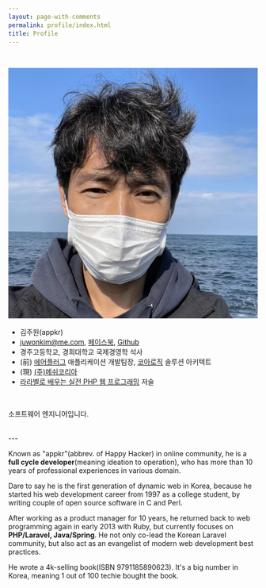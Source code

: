 ```yaml
---
layout: page-with-comments
permalink: profile/index.html
title: Profile
---
```

<br/>

<p class="text-center">
  <img src="/images/gravatar.jpg" alt="appkr" id="gravatar"/>
</p>

-   김주원(appkr)
-   [juwonkim@me.com](mailto:juwonkim@me.com), [페이스북](https://www.facebook.com/juwonkimatmedotcom), [Github](https://github.com/appkr)
-   경주고등학교, 경희대학교 국제경영학 석사
-   (前) [에어플러그](http://www.airplug.com/) 애플리케이션 개발팀장, [코아로직](http://www.corelogic.co.kr) 솔루션 아키텍트
-   (現) [(주)메쉬코리아](https://meshkorea.net)
-   [라라벨로 배우는 실전 PHP 웹 프로그래밍](http://www.yes24.com/Product/Goods/33320248) 저술

<br/>

소프트웨어 엔지니어입니다.

<br/>
---

Known as "appkr"(abbrev. of Happy Hacker) in online community, he is a **full cycle developer**(meaning ideation to operation), who has more than 10 years of professional experiences in various domain.

Dare to say he is the first generation of dynamic web in Korea, because he started his web development career from 1997 as a college student, by writing couple of open source software in C and Perl.

After working as a product manager for 10 years, he returned back to web programming again in early 2013 with Ruby, but currently focuses on **PHP/Laravel, Java/Spring**. He not only co-lead the Korean Laravel community, but also act as an evangelist of modern web development best practices.

He wrote a 4k-selling book(ISBN 9791185890623). It's a big number in Korea, meaning 1 out of 100 techie bought the book.
